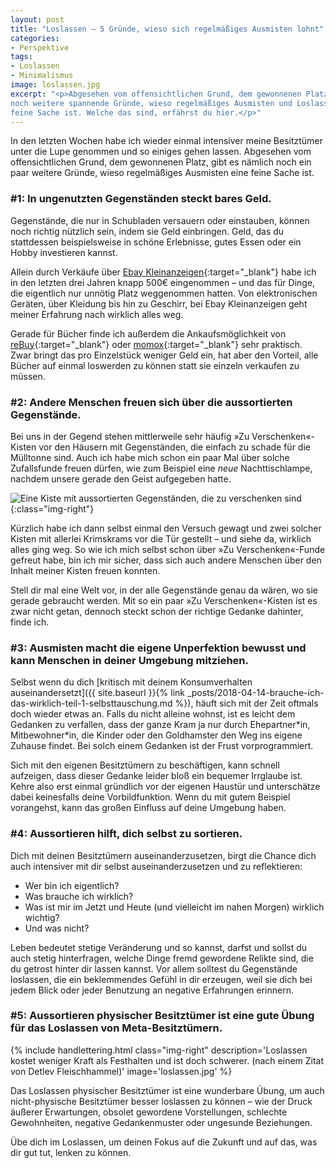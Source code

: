 ```yaml
---
layout: post
title: "Loslassen – 5 Gründe, wieso sich regelmäßiges Ausmisten lohnt"
categories:
- Perspektive
tags:
- Loslassen
- Minimalismus
image: loslassen.jpg
excerpt: "<p>Abgesehen vom offensichtlichen Grund, dem gewonnenen Platz, gibt es
noch weitere spannende Gründe, wieso regelmäßiges Ausmisten und Loslassen eine
feine Sache ist. Welche das sind, erfährst du hier.</p>"
---
```


In den letzten Wochen habe ich wieder einmal intensiver meine Besitztümer unter
die Lupe genommen und so einiges gehen lassen. Abgesehen vom offensichtlichen
Grund, dem gewonnenen Platz, gibt es nämlich noch ein paar weitere Gründe, wieso
regelmäßiges Ausmisten eine feine Sache ist.

### #1: In ungenutzten Gegenständen steckt bares Geld.

Gegenstände, die nur in Schubladen versauern oder einstauben, können noch
richtig nützlich sein, indem sie Geld einbringen. Geld, das du stattdessen
beispielsweise in schöne Erlebnisse, gutes Essen oder ein Hobby investieren
kannst.

Allein durch Verkäufe über
[Ebay Kleinanzeigen](https://www.ebay-kleinanzeigen.de){:target="\_blank"}
habe ich in den letzten drei Jahren knapp 500€ eingenommen – und das für Dinge,
die eigentlich nur unnötig Platz weggenommen hatten. Von elektronischen Geräten,
über Kleidung bis hin zu Geschirr, bei Ebay Kleinanzeigen geht meiner Erfahrung
nach wirklich alles weg.

Gerade für Bücher finde ich außerdem die Ankaufsmöglichkeit von
[reBuy](https://www.rebuy.de/){:target="\_blank"} oder
[momox](https://www.momox.de/){:target="\_blank"}
sehr praktisch. Zwar bringt das pro Einzelstück weniger Geld ein, hat aber den
Vorteil, alle Bücher auf einmal loswerden zu können statt sie einzeln verkaufen
zu müssen.

### #2: Andere Menschen freuen sich über die aussortierten Gegenstände.

Bei uns in der Gegend stehen mittlerweile sehr häufig »Zu Verschenken«-Kisten
vor den Häusern mit Gegenständen, die einfach zu schade für die Mülltonne sind.
Auch ich habe mich schon ein paar Mal über solche Zufallsfunde freuen dürfen,
wie zum Beispiel eine *neue* Nachttischlampe, nachdem unsere gerade den Geist
aufgegeben hatte.

![Eine Kiste mit aussortierten Gegenständen, die zu verschenken sind]({{site.baseurl}}/assets/img/posts/zu_verschenken_kiste.jpg){:class="img-right"}

Kürzlich habe ich dann selbst einmal den Versuch gewagt und zwei solcher Kisten
mit allerlei Krimskrams vor die Tür gestellt – und siehe da, wirklich alles ging
weg. So wie ich mich selbst schon über »Zu Verschenken«-Funde gefreut habe, bin
ich mir sicher, dass sich auch andere Menschen über den Inhalt meiner Kisten
freuen konnten.

Stell dir mal eine Welt vor, in der alle Gegenstände genau da wären, wo sie
gerade gebraucht werden. Mit so ein paar »Zu Verschenken«-Kisten ist es zwar
nicht getan, dennoch steckt schon der richtige Gedanke dahinter, finde ich.

### #3: Ausmisten macht die eigene Unperfektion bewusst und kann Menschen in deiner Umgebung mitziehen.

Selbst wenn du dich [kritisch mit deinem Konsumverhalten auseinandersetzt]({{ site.baseurl }}{% link _posts/2018-04-14-brauche-ich-das-wirklich-teil-1-selbsttauschung.md %}),
häuft sich mit der Zeit oftmals doch wieder etwas an. Falls du nicht alleine
wohnst, ist es leicht dem Gedanken zu verfallen, dass der ganze Kram ja nur
durch Ehepartner\*in, Mitbewohner\*in, die Kinder oder den Goldhamster den Weg
ins eigene Zuhause findet. Bei solch einem Gedanken ist der Frust
vorprogrammiert.

Sich mit den eigenen Besitztümern zu beschäftigen, kann schnell aufzeigen, dass
dieser Gedanke leider bloß ein bequemer Irrglaube ist. Kehre also erst einmal
gründlich vor der eigenen Haustür und unterschätze dabei keinesfalls deine
Vorbildfunktion. Wenn du mit gutem Beispiel vorangehst, kann das großen Einfluss
auf deine Umgebung haben.

### #4: Aussortieren hilft, dich selbst zu sortieren.

Dich mit deinen Besitztümern auseinanderzusetzen, birgt die Chance dich
auch intensiver mit dir selbst auseinanderzusetzen und zu reflektieren:

* Wer bin ich eigentlich?
* Was brauche ich wirklich?
* Was ist mir im Jetzt und Heute (und vielleicht im nahen Morgen) wirklich wichtig?
* Und was nicht?

Leben bedeutet stetige Veränderung und so kannst, darfst und sollst du auch
stetig hinterfragen, welche Dinge fremd gewordene Relikte sind, die du getrost
hinter dir lassen kannst. Vor allem solltest du Gegenstände loslassen, die ein
beklemmendes Gefühl in dir erzeugen, weil sie dich bei jedem Blick oder jeder
Benutzung an negative Erfahrungen erinnern.

### #5: Aussortieren physischer Besitztümer ist eine gute Übung für das Loslassen von Meta-Besitztümern.

{% include handlettering.html
  class="img-right"
  description='Loslassen kostet weniger Kraft als Festhalten und ist doch schwerer. (nach einem Zitat von Detlev Fleischhammel)'
  image='loslassen.jpg'
%}

Das Loslassen physischer Besitztümer ist eine wunderbare Übung, um auch
nicht-physische Besitztümer besser loslassen zu können – wie der Druck äußerer
Erwartungen, obsolet gewordene Vorstellungen, schlechte Gewohnheiten, negative
Gedankenmuster oder ungesunde Beziehungen.

Übe dich im Loslassen, um deinen Fokus auf die Zukunft und auf das, was dir
gut tut, lenken zu können.
